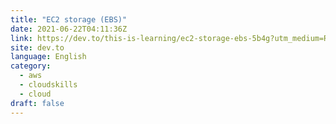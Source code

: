 ```yaml
---
title: "EC2 storage (EBS)"
date: 2021-06-22T04:11:36Z
link: https://dev.to/this-is-learning/ec2-storage-ebs-5b4g?utm_medium=RSS&utm_source=news.12bit.vn
site: dev.to
language: English
category:
  - aws
  - cloudskills
  - cloud
draft: false
---
```

